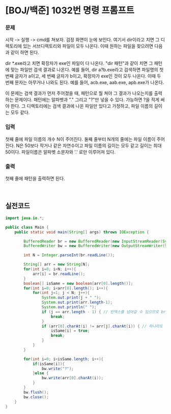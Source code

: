 # [BOJ/백준] 1032번 명령 프롬프트

### 문제

시작 -> 실행 -> cmd를 쳐보자. 검정 화면이 눈에 보인다. 여기서 dir이라고 치면 그 디렉토리에 있는 서브디렉토리와 파일이 모두 나온다. 이때 원하는 파일을 찾으려면 다음과 같이 하면 된다.

dir *.exe라고 치면 확장자가 exe인 파일이 다 나온다. "dir 패턴"과 같이 치면 그 패턴에 맞는 파일만 검색 결과로 나온다. 예를 들어, dir a?b.exe라고 검색하면 파일명의 첫 번째 글자가 a이고, 세 번째 글자가 b이고, 확장자가 exe인 것이 모두 나온다. 이때 두 번째 문자는 아무거나 나와도 된다. 예를 들어, acb.exe, aab.exe, apb.exe가 나온다.

이 문제는 검색 결과가 먼저 주어졌을 때, 패턴으로 뭘 쳐야 그 결과가 나오는지를 출력하는 문제이다. 패턴에는 알파벳과 "." 그리고 "?"만 넣을 수 있다. 가능하면 ?을 적게 써야 한다. 그 디렉토리에는 검색 결과에 나온 파일만 있다고 가정하고, 파일 이름의 길이는 모두 같다.

### 입력

첫째 줄에 파일 이름의 개수 N이 주어진다. 둘째 줄부터 N개의 줄에는 파일 이름이 주어진다. N은 50보다 작거나 같은 자연수이고 파일 이름의 길이는 모두 같고 길이는 최대 50이다. 파일이름은 알파벳 소문자와 '.' 로만 이루어져 있다.

### 출력

첫째 줄에 패턴을 출력하면 된다.

<br/>

## 실전코드

```java
import java.io.*;

public class Main {
    public static void main(String[] args) throws IOException {

        BufferedReader br = new BufferedReader(new InputStreamReader(System.in));
        BufferedWriter bw = new BufferedWriter(new OutputStreamWriter(System.out));

        int N = Integer.parseInt(br.readLine());

        String[] arr = new String[N];
        for(int i=0; i<N; i++){
            arr[i] = br.readLine();
        }
        boolean[] isSame = new boolean[arr[0].length()];
        for(int i=0; i<arr[0].length(); i++){
            for(int j=1; j < N; j++){
                System.out.print(j + " ");
                System.out.print(arr.length-1);
                System.out.println(" ");
                if (j == arr.length - 1) { // 인덱스를 넘어갈 수 있으므로 break 해준다
                    break;
                }
                if (arr[0].charAt(i) != arr[j].charAt(i)) { // 하나라도 다른게 있다면 체크해주고 break
                    isSame[i] = true;
                    break;
                }
            }
        }

        for(int i=0; i<isSame.length; i++){
            if(isSame[i]){
                bw.write("?");
            }else {
                bw.write(arr[0].charAt(i));
            }
        }
        bw.flush();
        bw.close();
    }
}
```
